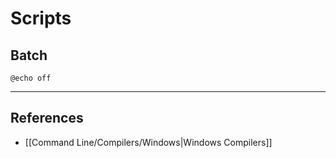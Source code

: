 # Scripts

## Batch

```batch
@echo off
```

---
## References

- [[Command Line/Compilers/Windows|Windows Compilers]]